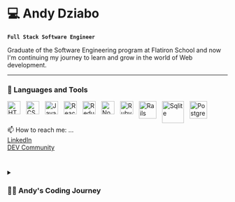 # 💻 Andy Dziabo 

**`Full Stack Software Engineer`**

Graduate of the Software Engineering program at Flatiron School and now I'm continuing my journey to learn and grow in the world of Web development.

---

### 🧰 Languages and Tools

<img align="left" alt="HTML" width="30px" style="padding-right:10px;" src="https://cdn.jsdelivr.net/gh/devicons/devicon/icons/html5/html5-plain.svg" />
<img align="left" alt="CSS" width="30px" style="padding-right:10px;" src="https://cdn.jsdelivr.net/gh/devicons/devicon/icons/css3/css3-plain.svg" />
<img align="left" alt="JavaScript" width="30px" style="padding-right:10px;" src="https://cdn.jsdelivr.net/gh/devicons/devicon/icons/javascript/javascript-plain.svg" />
<img align="left" alt="React" width="30px" style="padding-right:10px;" src="https://cdn.jsdelivr.net/gh/devicons/devicon/icons/react/react-original.svg" />
<img align="left" alt="Redux" width="30px" style="padding-right:10px;" src="https://cdn.jsdelivr.net/gh/devicons/devicon/icons/redux/redux-original.svg" />
<img align="left" alt="NodeJS" width="30px" style="padding-right:10px;" src="https://cdn.jsdelivr.net/gh/devicons/devicon/icons/nodejs/nodejs-original.svg" />
<img align="left" alt="Ruby" width="30px" style="padding-right:10px;" src="https://cdn.jsdelivr.net/gh/devicons/devicon/icons/ruby/ruby-plain-wordmark.svg" />
<img align="left" alt="Rails" width="40px" style="padding-right:10px;" src="https://cdn.jsdelivr.net/gh/devicons/devicon/icons/rails/rails-plain-wordmark.svg" />
<img align="left" alt="Sqlite" width="50px" style="padding-right:10px;" src="https://cdn.jsdelivr.net/gh/devicons/devicon/icons/sqlite/sqlite-original-wordmark.svg" /> 
<img align="left" alt="Postgresql" width="40px" style="padding-right:10px;" src="https://cdn.jsdelivr.net/gh/devicons/devicon/icons/postgresql/postgresql-plain-wordmark.svg" />

<br />          

#          
<!--          
### 📈 Stats

![Andy's GitHub stats](https://github-readme-stats.vercel.app/api?username=andydziabo&show_icons=true&theme=prussian)
-->
<!-- ![GitHub Streak](https://streak-stats.demolab.com?user=andydziabo&theme=gruvbox&border_radius=4.5) -->

#
 📫 How to reach me: ...<br />
 <a href="https://www.linkedin.com/in/andrewdziabo/" target="_blank" rel="noopener noreferrer">LinkedIn</a><br />
 <a href="https://dev.to/andydziabo" target="_blank" rel="noopener noreferrer">DEV Community</a><br />
#         

<details>
 <summary><h3>👨‍💻 Andy's Coding Journey</h3></summary>
   Many years ago I attended Purdue University where I studied Computer Graphics, specifically Computer Animation. I learned about animation, 3D modeling, along with both raster and vector graphics. In my time there I also took some web design and programming classes which I found that I really enjoyed. After graduating I struggled to find work in the animation field, and soon found a job at a fairly new power plant as an operator in the coal yard. Then family and life came in. The job was a good job that supported my family, and I enjoyed the work so I stuck with it. I was learning new skills such as welding, and industrial equipment repair but I always thought back to my college years and how much I enjoyed the web design and coding I had been exposed to. I decided it was time for a change and to go back to the thing I had gotten a taste for all those years ago. But being out of it for almost 20 years I knew that I would need to start fresh and chose to get a jump start back into the world of web development. I applied to Flatiron School and was accepted into the Software Engineering program. It was an amazing experience, starting with front-end development, then tackling back-end development, and finally doing full-stack development projects. I learned so much in such a short time, and met so many amazing people. Now having completed the program I am continuing my journey to learn as much as I can to keep my skill set growing.
   


